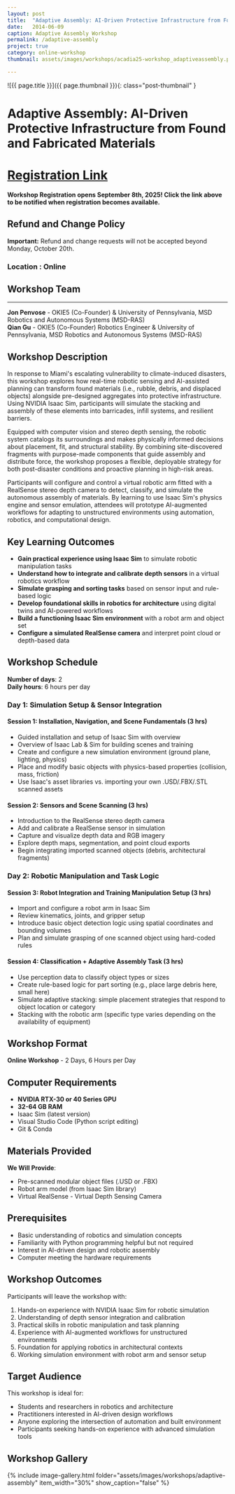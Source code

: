 ```yaml
---
layout: post
title:  "Adaptive Assembly: AI-Driven Protective Infrastructure from Found and Fabricated Materials"
date:   2014-06-09
caption: Adaptive Assembly Workshop
permalink: /adaptive-assembly
project: true
category: online-workshop
thumbnail: assets/images/workshops/acadia25-workshop_adaptiveassembly.png

---
```


![{{ page.title }}]({{ page.thumbnail }}){: class="post-thumbnail" }

# Adaptive Assembly: AI-Driven Protective Infrastructure from Found and Fabricated Materials

# [Registration Link](https://www.eventbrite.com/e/acadia-2025-workshops-tickets-1559581613589?aff=oddtdtcreator)

**Workshop Registration opens September 8th, 2025! Click the link above to be notified when registration becomes available.**

## Refund and Change Policy

**Important:** Refund and change requests will not be accepted beyond Monday, October 20th.

### Location : Online

## Workshop Team
---

**Jon Penvose** - OKIE5 (Co-Founder) & University of Pennsylvania, MSD Robotics and Autonomous Systems (MSD-RAS)  
**Qian Gu** - OKIE5 (Co-Founder) Robotics Engineer & University of Pennsylvania, MSD Robotics and Autonomous Systems (MSD-RAS)

## Workshop Description
In response to Miami's escalating vulnerability to climate-induced disasters, this workshop explores how real-time robotic sensing and AI-assisted planning can transform found materials (i.e., rubble, debris, and displaced objects) alongside pre-designed aggregates into protective infrastructure. Using NVIDIA Isaac Sim, participants will simulate the stacking and assembly of these elements into barricades, infill systems, and resilient barriers.

Equipped with computer vision and stereo depth sensing, the robotic system catalogs its surroundings and makes physically informed decisions about placement, fit, and structural stability. By combining site-discovered fragments with purpose-made components that guide assembly and distribute force, the workshop proposes a flexible, deployable strategy for both post-disaster conditions and proactive planning in high-risk areas.

Participants will configure and control a virtual robotic arm fitted with a RealSense stereo depth camera to detect, classify, and simulate the autonomous assembly of materials. By learning to use Isaac Sim's physics engine and sensor emulation, attendees will prototype AI-augmented workflows for adapting to unstructured environments using automation, robotics, and computational design.

## Key Learning Outcomes
- **Gain practical experience using Isaac Sim** to simulate robotic manipulation tasks
- **Understand how to integrate and calibrate depth sensors** in a virtual robotics workflow
- **Simulate grasping and sorting tasks** based on sensor input and rule-based logic
- **Develop foundational skills in robotics for architecture** using digital twins and AI-powered workflows
- **Build a functioning Isaac Sim environment** with a robot arm and object set
- **Configure a simulated RealSense camera** and interpret point cloud or depth-based data

## Workshop Schedule
**Number of days**: 2  
**Daily hours**: 6 hours per day

### Day 1: Simulation Setup & Sensor Integration

#### Session 1: Installation, Navigation, and Scene Fundamentals (3 hrs)
- Guided installation and setup of Isaac Sim with overview
- Overview of Isaac Lab & Sim for building scenes and training
- Create and configure a new simulation environment (ground plane, lighting, physics)
- Place and modify basic objects with physics-based properties (collision, mass, friction)
- Use Isaac's asset libraries vs. importing your own .USD/.FBX/.STL scanned assets

#### Session 2: Sensors and Scene Scanning (3 hrs)
- Introduction to the RealSense stereo depth camera
- Add and calibrate a RealSense sensor in simulation
- Capture and visualize depth data and RGB imagery
- Explore depth maps, segmentation, and point cloud exports
- Begin integrating imported scanned objects (debris, architectural fragments)

### Day 2: Robotic Manipulation and Task Logic

#### Session 3: Robot Integration and Training Manipulation Setup (3 hrs)
- Import and configure a robot arm in Isaac Sim
- Review kinematics, joints, and gripper setup
- Introduce basic object detection logic using spatial coordinates and bounding volumes
- Plan and simulate grasping of one scanned object using hard-coded rules

#### Session 4: Classification + Adaptive Assembly Task (3 hrs)
- Use perception data to classify object types or sizes
- Create rule-based logic for part sorting (e.g., place large debris here, small here)
- Simulate adaptive stacking: simple placement strategies that respond to object location or category
- Stacking with the robotic arm (specific type varies depending on the availability of equipment)

## Workshop Format
**Online Workshop** - 2 Days, 6 Hours per Day

## Computer Requirements
- **NVIDIA RTX-30 or 40 Series GPU**
- **32-64 GB RAM**
- Isaac Sim (latest version)
- Visual Studio Code (Python script editing)
- Git & Conda

## Materials Provided
**We Will Provide**:
- Pre-scanned modular object files (.USD or .FBX)
- Robot arm model (from Isaac Sim library)
- Virtual RealSense - Virtual Depth Sensing Camera

## Prerequisites
- Basic understanding of robotics and simulation concepts
- Familiarity with Python programming helpful but not required
- Interest in AI-driven design and robotic assembly
- Computer meeting the hardware requirements

## Workshop Outcomes
Participants will leave the workshop with:
1. Hands-on experience with NVIDIA Isaac Sim for robotic simulation
2. Understanding of depth sensor integration and calibration
3. Practical skills in robotic manipulation and task planning
4. Experience with AI-augmented workflows for unstructured environments
5. Foundation for applying robotics in architectural contexts
6. Working simulation environment with robot arm and sensor setup

## Target Audience
This workshop is ideal for:
- Students and researchers in robotics and architecture
- Practitioners interested in AI-driven design workflows
- Anyone exploring the intersection of automation and built environment
- Participants seeking hands-on experience with advanced simulation tools

## Workshop Gallery

{% include image-gallery.html folder="assets/images/workshops/adaptive-assembly" item_width="30%" show_caption="false" %}

